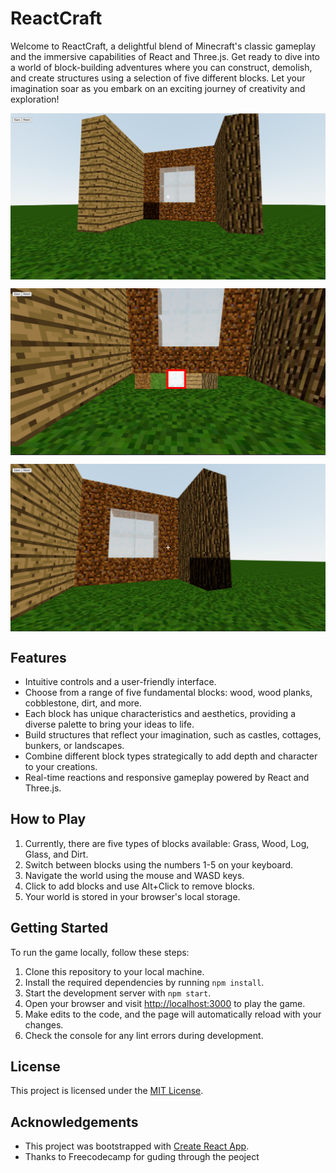 # ReactCraft

Welcome to ReactCraft, a delightful blend of Minecraft's classic gameplay and the immersive capabilities of React and Three.js. Get ready to dive into a world of block-building adventures where you can construct, demolish, and create structures using a selection of five different blocks. Let your imagination soar as you embark on an exciting journey of creativity and exploration!


<p align="center">
  <img width="700" align="center" src="./Screenshots/1.png" alt="Image"/>
</p>

<p align="center">
  <img width="700" align="center" src="./Screenshots/2.png" alt="Image"/>
</p>

<p align="center">
  <img width="700" align="center" src="./Screenshots/3.png" alt="Image"/>
</p>

## Features

- Intuitive controls and a user-friendly interface.
- Choose from a range of five fundamental blocks: wood, wood planks, cobblestone, dirt, and more.
- Each block has unique characteristics and aesthetics, providing a diverse palette to bring your ideas to life.
- Build structures that reflect your imagination, such as castles, cottages, bunkers, or landscapes.
- Combine different block types strategically to add depth and character to your creations.
- Real-time reactions and responsive gameplay powered by React and Three.js.

## How to Play

1. Currently, there are five types of blocks available: Grass, Wood, Log, Glass, and Dirt.
2. Switch between blocks using the numbers 1-5 on your keyboard.
3. Navigate the world using the mouse and WASD keys.
4. Click to add blocks and use Alt+Click to remove blocks.
5. Your world is stored in your browser's local storage.

## Getting Started

To run the game locally, follow these steps:

1. Clone this repository to your local machine.
2. Install the required dependencies by running `npm install`.
3. Start the development server with `npm start`.
4. Open your browser and visit [http://localhost:3000](http://localhost:3000) to play the game.
5. Make edits to the code, and the page will automatically reload with your changes.
6. Check the console for any lint errors during development.

## License

This project is licensed under the [MIT License](https://github.com/Kartik-Katkar/ReactCraft/blob/main/LICENSE).

## Acknowledgements

- This project was bootstrapped with [Create React App](https://github.com/facebook/create-react-app).
- Thanks to Freecodecamp for guding through the peoject
